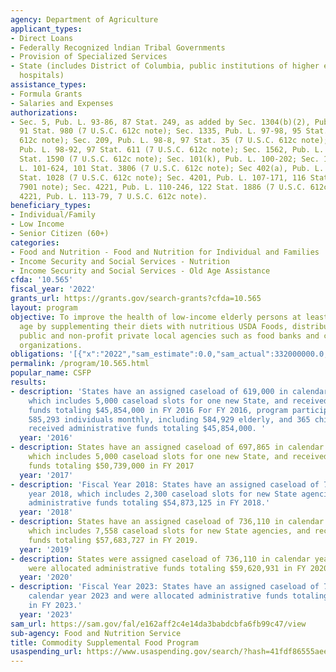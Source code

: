 ```yaml
---
agency: Department of Agriculture
applicant_types:
- Direct Loans
- Federally Recognized lndian Tribal Governments
- Provision of Specialized Services
- State (includes District of Columbia, public institutions of higher education and
  hospitals)
assistance_types:
- Formula Grants
- Salaries and Expenses
authorizations:
- Sec. 5, Pub. L. 93-86, 87 Stat. 249, as added by Sec. 1304(b)(2), Pub. L. 95-113,
  91 Stat. 980 (7 U.S.C. 612c note); Sec. 1335, Pub. L. 97-98, 95 Stat. 1293 (7 U.S.C.
  612c note); Sec. 209, Pub. L. 98-8, 97 Stat. 35 (7 U.S.C. 612c note); Sec. 2(8),
  Pub. L. 98-92, 97 Stat. 611 (7 U.S.C. 612c note); Sec. 1562, Pub. L. 99-198, 99
  Stat. 1590 (7 U.S.C. 612c note); Sec. 101(k), Pub. L. 100-202; Sec. 1771(a), Pub.
  L. 101-624, 101 Stat. 3806 (7 U.S.C. 612c note); Sec 402(a), Pub. L. 104-127, 110
  Stat. 1028 (7 U.S.C. 612c note); Sec. 4201, Pub. L. 107-171, 116 Stat. 134 (7 U.S.C.
  7901 note); Sec. 4221, Pub. L. 110-246, 122 Stat. 1886 (7 U.S.C. 612c note); Sec.
  4221, Pub. L. 113-79, 7 U.S.C. 612c note).
beneficiary_types:
- Individual/Family
- Low Income
- Senior Citizen (60+)
categories:
- Food and Nutrition - Food and Nutrition for Individual and Families
- Income Security and Social Services - Nutrition
- Income Security and Social Services - Old Age Assistance
cfda: '10.565'
fiscal_year: '2022'
grants_url: https://grants.gov/search-grants?cfda=10.565
layout: program
objective: To improve the health of low-income elderly persons at least 60 years of
  age by supplementing their diets with nutritious USDA Foods, distributed through
  public and non-profit private local agencies such as food banks and community action
  organizations.
obligations: '[{"x":"2022","sam_estimate":0.0,"sam_actual":332000000.0,"usa_spending_actual":60825656.18},{"x":"2023","sam_estimate":338640000.0,"sam_actual":0.0,"usa_spending_actual":69226327.63},{"x":"2024","sam_estimate":390000000.0,"sam_actual":0.0,"usa_spending_actual":71919672.53}]'
permalink: /program/10.565.html
popular_name: CSFP
results:
- description: 'States have an assigned caseload of 619,000 in calendar year 2016,
    which includes 5,000 caseload slots for one new State, and received administrative
    funds totaling $45,854,000 in FY 2016 For FY 2016, program participation averaged
    585,293 individuals monthly, including 584,929 elderly, and 365 children. States
    received administrative funds totaling $45,854,000. '
  year: '2016'
- description: States have an assigned caseload of 697,865 in calendar year 2017,
    which includes 5,000 caseload slots for one new State, and received administrative
    funds totaling $50,739,000 in FY 2017
  year: '2017'
- description: 'Fiscal Year 2018: States have an assigned caseload of 728,552 in calendar
    year 2018, which includes 2,300 caseload slots for new State agencies, and received
    administrative funds totaling $54,873,125 in FY 2018.'
  year: '2018'
- description: States have an assigned caseload of 736,110 in calendar year 2019,
    which includes 7,558 caseload slots for new State agencies, and received administrative
    funds totaling $57,683,727 in FY 2019.
  year: '2019'
- description: States were assigned caseload of 736,110 in calendar year 2020 and
    were allocated administrative funds totaling $59,620,931 in FY 2020.
  year: '2020'
- description: 'Fiscal Year 2023: States have an assigned caseload of 760,547 in the
    calendar year 2023 and were allocated administrative funds totaling $70,875,073
    in FY 2023.'
  year: '2023'
sam_url: https://sam.gov/fal/e162aff2c4e14da3babdcbfa6fb99c47/view
sub-agency: Food and Nutrition Service
title: Commodity Supplemental Food Program
usaspending_url: https://www.usaspending.gov/search/?hash=41fdf86555aeec1c5bf1289b8bb9c757
---
```

